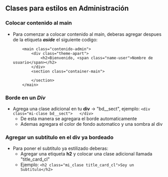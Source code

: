 ## Clases para estilos en Administración


### Colocar contenido al main
- Para comenzar a colocar contenido al main, deberas agregar despues de la etiqueta ***aside*** el siguiente codigo:
    
    ``` 
        <main class="contenido-admin">
            <div class="theme-apart">
                <h2>Bienvenido, <span class="name-user">Nombre de usuario</span></h2>
            </div>
            <section class="container-main">

            </section>
        </main>
    ```

### Borde en un *Div*
- Agrega una clase adicional en tu **div** -> "bd__sect", ejemplo:
    ```<div class="mi-clase bd__sect">   </div>```
    - De esta manera se agregara el borde automaticamente
    - Ademas agregara el color de fondo automatico y una sombra al div
    
### Agregar un subtitulo en el div ya bordeado
- Para poner el subtitulo ya estilizado deberas:
    - Agregar una etiqueta **h2** y colocar una clase adicional llamada "title_card_cl"
    - Ejemplo: ```<h2 class="mi_clase title_card_cl">Soy un Subtitulo</h2>```
